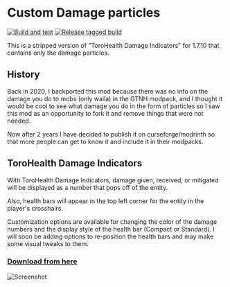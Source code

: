 # Custom Damage particles

[![Build and test](https://github.com/seitenca/damage-particles/actions/workflows/build-and-test.yml/badge.svg)](https://github.com/seitenca/damage-particles/actions/workflows/build-and-test.yml)
[![Release tagged build](https://github.com/seitenca/damage-particles/actions/workflows/release-tags.yml/badge.svg)](https://github.com/seitenca/damage-particles/actions/workflows/release-tags.yml)

This is a stripped version of "ToroHealth Damage Indicators" for 1.7.10 that contains only the damage particles.

## History
Back in 2020, I backported this mod because there was no info on the damage you do to mobs (only waila) in the GTNH modpack, and I thought it would be cool to see what damage you do in the form of particles so I saw this mod as an opportunity to fork it and remove things that were not needed.

Now after 2 years I have decided to publish it on curseforge/modrinth so that more people can get to know it and include it in their modpacks.

## ToroHealth Damage Indicators

With ToroHealth Damage Indicators, damage given, received, or mitigated will be displayed as a number that pops off of the entity.

Also, health bars will appear in the top left corner for the entity in the player's crosshairs.

Customization options are available for changing the color of the damage numbers and the display style of the health bar (Compact or Standard).  I will soon be adding options to re-position the health bars and may make some visual tweaks to them.

### [Download from here](https://minecraft.curseforge.com/projects/torohealth-damage-indicators)

![Screenshot](https://i.imgur.com/C9oBhZ5.png)
